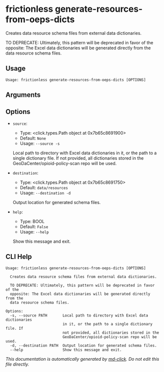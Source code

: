 
# frictionless generate-resources-from-oeps-dicts

Creates data resource schema files from external data dictionaries.

TO DEPRECATE: Ultimately, this pattern will be deprecated in favor of the opposite: The Excel data dictionaries
will be generated directly from the data resource schema files.

## Usage

```
Usage: frictionless generate-resources-from-oeps-dicts [OPTIONS]
```

## Arguments


## Options

* `source`:
    * Type: <click.types.Path object at 0x7b65c8691900>
    * Default: `None`
    * Usage: `--source
-s`

    Local path to directory with Excel data dictionaries in it, or the path to a single dictionary file. If not provided, all dictionaries stored in the GeoDaCenter/opioid-policy-scan repo will be used.



* `destination`:
    * Type: <click.types.Path object at 0x7b65c8691750>
    * Default: `data/resources`
    * Usage: `--destination
-d`

    Output location for generated schema files.



* `help`:
    * Type: BOOL
    * Default: `False`
    * Usage: `--help`

    Show this message and exit.



## CLI Help

```
Usage: frictionless generate-resources-from-oeps-dicts [OPTIONS]

  Creates data resource schema files from external data dictionaries.

  TO DEPRECATE: Ultimately, this pattern will be deprecated in favor of the
  opposite: The Excel data dictionaries will be generated directly from the
  data resource schema files.

Options:
  -s, --source PATH       Local path to directory with Excel data dictionaries
                          in it, or the path to a single dictionary file. If
                          not provided, all dictionaries stored in the
                          GeoDaCenter/opioid-policy-scan repo will be used.
  -d, --destination PATH  Output location for generated schema files.
  --help                  Show this message and exit.
```


_This documentation is automatically generated by [md-click](https://github.com/RiveryIo/md-click). Do not edit this file directly._
